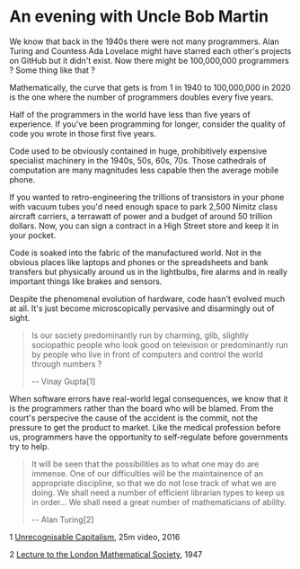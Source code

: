 # An evening with Uncle Bob Martin

We know that back in the 1940s there were not many programmers. Alan Turing and Countess Ada Lovelace might have starred each other's projects on GitHub but it didn't exist. Now there might be 100,000,000 programmers ?  Some thing like that ?

Mathematically, the curve that gets is from 1 in 1940 to 100,000,000 in 2020 is the one where the number of programmers doubles every five years.

Half of the programmers in the world have less than five years of experience. If you've been programming for longer, consider the quality of code you wrote in those first five years.

Code used to be obviously contained in huge, prohibitively expensive specialist machinery in the 1940s, 50s, 60s, 70s.  Those cathedrals of computation are many magnitudes less capable then the average mobile phone.

If you wanted to retro-engineering the trillions of transistors in your phone with vacuum tubes you'd need enough space to park 2,500 Nimitz class aircraft carriers, a terrawatt of power and a budget of around 50 trillion dollars.  Now, you can sign a contract in a High Street store and keep it in your pocket.

Code is soaked into the fabric of the manufactured world.  Not in the obvious places like laptops and phones or the spreadsheets and bank transfers but physically around us in the lightbulbs, fire alarms and in really important things like brakes and sensors.

Despite the phenomenal evolution of hardware, code hasn't evolved much at all.  It's just become microscopically pervasive and disarmingly out of sight.

> Is our society predominantly run by charming, glib, slightly sociopathic people who look good on television or predominantly run by people who live in front of computers and control the world through numbers ?
> 
> -- Vinay Gupta[1]

When software errors have real-world legal consequences, we know that it is the programmers rather than the board who will be blamed.  From the court's perspecive the cause of the accident is the commit, not the pressure to get the product to market.  Like the medical profession before us, programmers have the opportunity to self-regulate before governments try to help.

> It  will  be  seen  that  the  possibilities  as  to  what  one  may  do  are  immense.  One  of  our  difficulties  will  be  the  maintainence  of  an  appropriate  discipline,  so  that  we  do  not  lose  track  of  what  we  are  doing.  We  shall  need  a  number  of  efficient  librarian types to keep us in order... We  shall need a great number of mathematicians of ability.
> 
> -- Alan Turing[2]

1 [Unrecognisable Capitalism](https://vimeo.com/161183966), 25m video, 2016

2 [Lecture to the London Mathematical Society](http://www.turingarchive.org/browse.php/B/1), 1947
